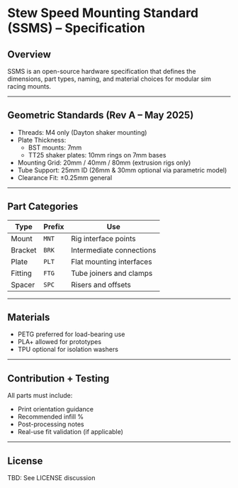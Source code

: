 # Stew Speed Mounting Standard (SSMS) – Specification

## Overview

SSMS is an open-source hardware specification that defines the dimensions, part types, naming, and material choices for modular sim racing mounts.

---

## Geometric Standards (Rev A – May 2025)

- Threads: M4 only (Dayton shaker mounting)  
- Plate Thickness:  
  - BST mounts: 7mm  
  - TT25 shaker plates: 10mm rings on 7mm bases  
- Mounting Grid: 20mm / 40mm / 80mm (extrusion rigs only)  
- Tube Support: 25mm ID (26mm & 30mm optional via parametric model)  
- Clearance Fit: ±0.25mm general

---

## Part Categories

| Type | Prefix | Use |
|------|--------|-----|
| Mount | `MNT` | Rig interface points |
| Bracket | `BRK` | Intermediate connections |
| Plate | `PLT` | Flat mounting interfaces |
| Fitting | `FTG` | Tube joiners and clamps |
| Spacer | `SPC` | Risers and offsets |

---

## Materials

- PETG preferred for load-bearing use  
- PLA+ allowed for prototypes  
- TPU optional for isolation washers

---

## Contribution + Testing

All parts must include:
- Print orientation guidance  
- Recommended infill %  
- Post-processing notes  
- Real-use fit validation (if applicable)

---

## License

TBD: See LICENSE discussion
